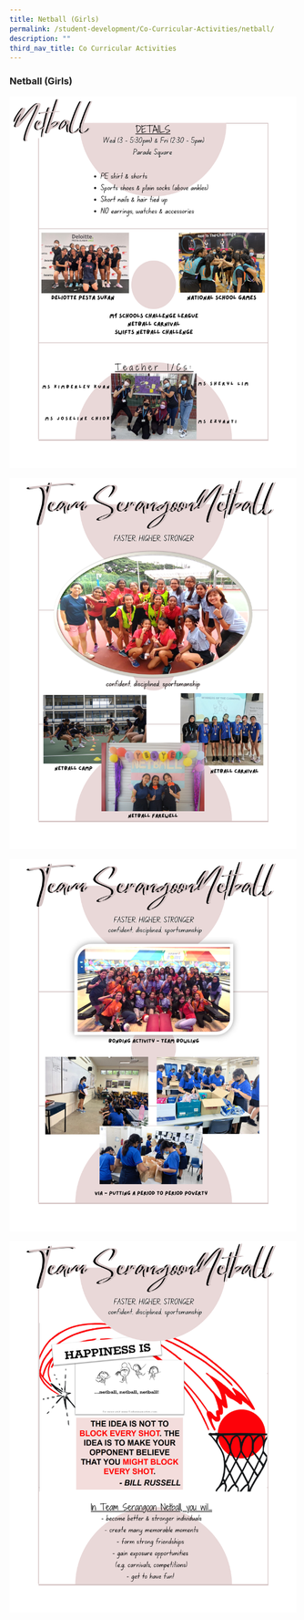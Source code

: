 ```yaml
---
title: Netball (Girls)
permalink: /student-development/Co-Curricular-Activities/netball/
description: ""
third_nav_title: Co Curricular Activities
---
```

### Netball (Girls)

![](/images/Netball/Netball_1.png)

![](/images/Netball/Netball_2.png)

![](/images/Netball/Netball_3.png)

![](/images/Netball/Netball_4.png)